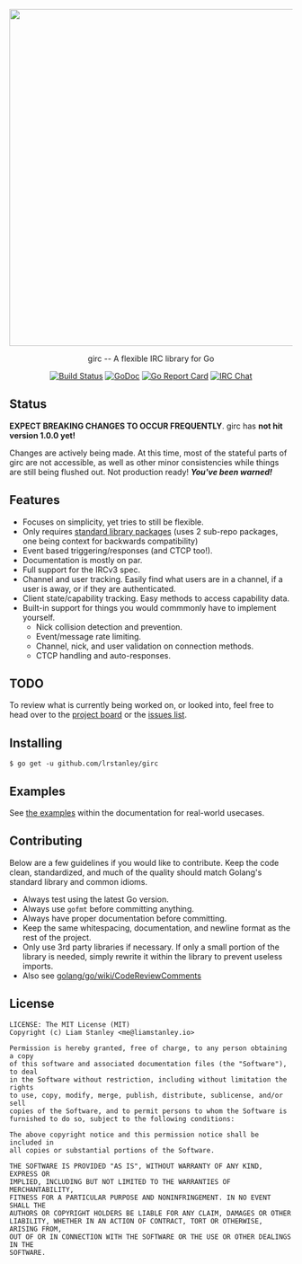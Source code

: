 <p align="center"><a href="https://godoc.org/github.com/lrstanley/girc"><img  width="600" src="https://i.imgur.com/Wh6otgh.png"></a></p>
<p align="center">girc -- A flexible IRC library for Go</p>
<p align="center">
  <a href="https://travis-ci.org/lrstanley/girc"><img src="https://travis-ci.org/lrstanley/girc.svg?branch=master" alt="Build Status"></a>
  <a href="https://godoc.org/github.com/lrstanley/girc"><img src="https://godoc.org/github.com/lrstanley/girc?status.png" alt="GoDoc"></a>
  <a href="https://goreportcard.com/report/github.com/lrstanley/girc"><img src="https://goreportcard.com/badge/github.com/lrstanley/girc" alt="Go Report Card"></a>
  <a href="http://byteirc.org/channel/L"><img src="https://img.shields.io/badge/ByteIRC-%23L-blue.svg" alt="IRC Chat"></a>
</p>

## Status

**EXPECT BREAKING CHANGES TO OCCUR FREQUENTLY**. girc has **not hit version
1.0.0 yet!**

Changes are actively being made. At this time, most of the stateful parts of
girc are not accessible, as well as other minor consistencies while things
are still being flushed out. Not production ready! **_You've been warned!_**

## Features

- Focuses on simplicity, yet tries to still be flexible.
- Only requires [standard library packages](https://godoc.org/github.com/lrstanley/girc?imports)
  (uses 2 sub-repo packages, one being context for backwards compatibility)
- Event based triggering/responses (and CTCP too!).
- Documentation is mostly on par.
- Full support for the IRCv3 spec.
- Channel and user tracking. Easily find what users are in a channel, if a
  user is away, or if they are authenticated.
- Client state/capability tracking. Easy methods to access capability data.
- Built-in support for things you would commmonly have to implement yourself.
  - Nick collision detection and prevention.
  - Event/message rate limiting.
  - Channel, nick, and user validation on connection methods.
  - CTCP handling and auto-responses.

## TODO

To review what is currently being worked on, or looked into, feel free to head
over to the [project board](https://github.com/lrstanley/girc/projects/1) or
the [issues list](https://github.com/lrstanley/girc/issues).

## Installing

    $ go get -u github.com/lrstanley/girc

## Examples

See [the examples](https://godoc.org/github.com/lrstanley/girc#example-package)
within the documentation for real-world usecases.

## Contributing

Below are a few guidelines if you would like to contribute. Keep the code
clean, standardized, and much of the quality should match Golang's standard
library and common idioms.

   * Always test using the latest Go version.
   * Always use `gofmt` before committing anything.
   * Always have proper documentation before committing.
   * Keep the same whitespacing, documentation, and newline format as the
     rest of the project.
   * Only use 3rd party libraries if necessary. If only a small portion of
     the library is needed, simply rewrite it within the library to prevent
     useless imports.
   * Also see [golang/go/wiki/CodeReviewComments](https://github.com/golang/go/wiki/CodeReviewComments)

## License

```
LICENSE: The MIT License (MIT)
Copyright (c) Liam Stanley <me@liamstanley.io>

Permission is hereby granted, free of charge, to any person obtaining a copy
of this software and associated documentation files (the "Software"), to deal
in the Software without restriction, including without limitation the rights
to use, copy, modify, merge, publish, distribute, sublicense, and/or sell
copies of the Software, and to permit persons to whom the Software is
furnished to do so, subject to the following conditions:

The above copyright notice and this permission notice shall be included in
all copies or substantial portions of the Software.

THE SOFTWARE IS PROVIDED "AS IS", WITHOUT WARRANTY OF ANY KIND, EXPRESS OR
IMPLIED, INCLUDING BUT NOT LIMITED TO THE WARRANTIES OF MERCHANTABILITY,
FITNESS FOR A PARTICULAR PURPOSE AND NONINFRINGEMENT. IN NO EVENT SHALL THE
AUTHORS OR COPYRIGHT HOLDERS BE LIABLE FOR ANY CLAIM, DAMAGES OR OTHER
LIABILITY, WHETHER IN AN ACTION OF CONTRACT, TORT OR OTHERWISE, ARISING FROM,
OUT OF OR IN CONNECTION WITH THE SOFTWARE OR THE USE OR OTHER DEALINGS IN THE
SOFTWARE.
```
